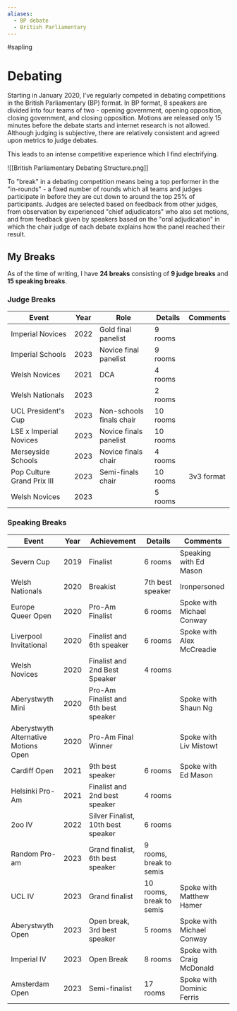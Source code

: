 ```yaml
---
aliases:
  - BP debate
  - British Parliamentary
---
```

#sapling
# Debating

Starting in January 2020, I've regularly competed in debating competitions in the British Parliamentary (BP) format. In BP format, 8 speakers are divided into four teams of two - opening government, opening opposition, closing government, and closing opposition. Motions are released only 15 minutes before the debate starts and internet research is not allowed. Although judging is subjective, there are relatively consistent and agreed upon metrics to judge debates.

This leads to an intense competitive experience which I find electrifying. 

![[British Parliamentary Debating Structure.png]]

To "break" in a debating competition means being a top performer in the "in-rounds" - a fixed number of rounds which all teams and judges participate in before they are cut down to around the top 25% of participants. Judges are selected based on feedback from other judges, from observation by experienced "chief adjudicators" who also set motions, and from feedback given by speakers based on the "oral adjudication" in which the chair judge of each debate explains how the panel reached their result. 

## My Breaks

As of the time of writing, I have **24 breaks** consisting of **9 judge breaks** and **15 speaking breaks**.
### Judge Breaks

| Event                      | Year | Role                     | Details  | Comments   |
|----------------------------|------|--------------------------|----------|------------|
| Imperial Novices           | 2022 | Gold final panelist      | 9 rooms  ||
| Imperial Schools           | 2023 | Novice final panelist    | 9 rooms  ||
| Welsh Novices              | 2021 | DCA                      | 4 rooms  ||
| Welsh Nationals            | 2023 || 2 rooms                  ||
| UCL President's Cup        | 2023 | Non-schools finals chair | 10 rooms ||
| LSE x Imperial Novices     | 2023 | Novice finals panelist   | 10 rooms ||
| Merseyside Schools         | 2023 | Novice finals chair      | 4 rooms  ||
| Pop Culture Grand Prix III | 2023 | Semi-finals chair        | 10 rooms | 3v3 format |
| Welsh Novices              | 2023 || 5 rooms                  ||



### Speaking Breaks

| Event                                | Year | Achievement                          | Details                  | Comments                  |
|--------------------------------------|------|--------------------------------------|--------------------------|---------------------------|
| Severn Cup                           | 2019 | Finalist                             | 6 rooms                  | Speaking with Ed Mason    |
| Welsh Nationals                      | 2020 | Breakist                             | 7th best speaker         | Ironpersoned              |
| Europe Queer Open                    | 2020 | Pro-Am Finalist                      | 6 rooms                  | Spoke with Michael Conway |
| Liverpool Invitational               | 2020 | Finalist and 6th speaker             | 6 rooms                  | Spoke with Alex McCreadie |
| Welsh Novices                        | 2020 | Finalist and 2nd Best Speaker        | 4 rooms                  |                           |
| Aberystwyth Mini                     | 2020 | Pro-Am Finalist and 6th best speaker |                          | Spoke with Shaun Ng       |
| Aberystwyth Alternative Motions Open | 2020 | Pro-Am Final Winner                  |                          | Spoke with Liv Mistowt    |
| Cardiff Open                         | 2021 | 9th best speaker                     | 6 rooms                  | Spoke with Ed Mason       |
| Helsinki Pro-Am                      | 2021 | Finalist and 2nd best speaker        | 4 rooms                  |                           |
| 2oo IV                               | 2022 | Silver Finalist, 10th best speaker   | 6 rooms                  |                           |
| Random Pro-am                        | 2023 | Grand finalist, 6th best speaker     | 9 rooms, break to semis  |                           |
| UCL IV                               | 2023 | Grand finalist                       | 10 rooms, break to semis | Spoke with Matthew Hamer  |
| Aberystwyth Open                     | 2023 | Open break, 3rd best speaker         | 5 rooms                  | Spoke with Michael Conway |
| Imperial IV                          | 2023 | Open Break                           | 8 rooms                  | Spoke with Craig McDonald |
| Amsterdam Open                       | 2023 | Semi-finalist                        | 17 rooms                 | Spoke with Dominic Ferris |                         
